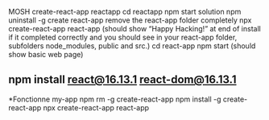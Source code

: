 MOSH
create-react-app reactapp
cd reactapp
npm start
solution
npm uninstall -g create react-app
remove the react-app folder completely
npx create-react-app react-app (should show “Happy Hacking!” at end of install if it completed correctly and you should see in your react-app folder, subfolders node_modules, public and src.)
cd react-app
npm start (should show basic web page)

npm install react@16.13.1 react-dom@16.13.1
---
*Fonctionne my-app
npm rm -g create-react-app
npm install -g create-react-app
npx create-react-app react-app